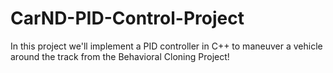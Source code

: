# CarND-PID-Control-Project
In this project we'll implement a PID controller in C++ to maneuver a vehicle around the track from the Behavioral Cloning Project!
